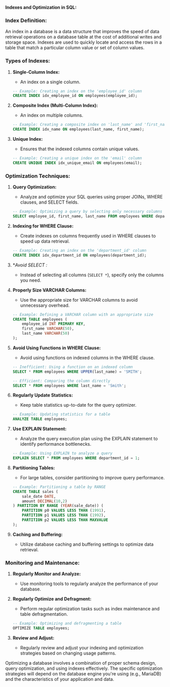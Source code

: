 **Indexes and Optimization in SQL:**

### Index Definition:

An index in a database is a data structure that improves the speed of data retrieval operations on a database table at the cost of additional writes and storage space. Indexes are used to quickly locate and access the rows in a table that match a particular column value or set of column values.

### Types of Indexes:

1. **Single-Column Index:**
   - An index on a single column.

    ```sql
    -- Example: Creating an index on the 'employee_id' column
    CREATE INDEX idx_employee_id ON employees(employee_id);
    ```

2. **Composite Index (Multi-Column Index):**
   - An index on multiple columns.

    ```sql
    -- Example: Creating a composite index on 'last_name' and 'first_name'
    CREATE INDEX idx_name ON employees(last_name, first_name);
    ```

3. **Unique Index:**
   - Ensures that the indexed columns contain unique values.

    ```sql
    -- Example: Creating a unique index on the 'email' column
    CREATE UNIQUE INDEX idx_unique_email ON employees(email);
    ```

### Optimization Techniques:

1. **Query Optimization:**
   - Analyze and optimize your SQL queries using proper JOINs, WHERE clauses, and SELECT fields.

    ```sql
    -- Example: Optimizing a query by selecting only necessary columns
    SELECT employee_id, first_name, last_name FROM employees WHERE department_id = 1;
    ```

2. **Indexing for WHERE Clause:**
   - Create indexes on columns frequently used in WHERE clauses to speed up data retrieval.

    ```sql
    -- Example: Creating an index on the 'department_id' column
    CREATE INDEX idx_department_id ON employees(department_id);
    ```

3. **Avoid SELECT *:**
   - Instead of selecting all columns (`SELECT *`), specify only the columns you need.

4. **Properly Size VARCHAR Columns:**
   - Use the appropriate size for VARCHAR columns to avoid unnecessary overhead.

    ```sql
    -- Example: Defining a VARCHAR column with an appropriate size
    CREATE TABLE employees (
        employee_id INT PRIMARY KEY,
        first_name VARCHAR(50),
        last_name VARCHAR(50)
    );
    ```

5. **Avoid Using Functions in WHERE Clause:**
   - Avoid using functions on indexed columns in the WHERE clause.

    ```sql
    -- Inefficient: Using a function on an indexed column
    SELECT * FROM employees WHERE UPPER(last_name) = 'SMITH';

    -- Efficient: Comparing the column directly
    SELECT * FROM employees WHERE last_name = 'Smith';
    ```

6. **Regularly Update Statistics:**
   - Keep table statistics up-to-date for the query optimizer.

    ```sql
    -- Example: Updating statistics for a table
    ANALYZE TABLE employees;
    ```

7. **Use EXPLAIN Statement:**
   - Analyze the query execution plan using the EXPLAIN statement to identify performance bottlenecks.

    ```sql
    -- Example: Using EXPLAIN to analyze a query
    EXPLAIN SELECT * FROM employees WHERE department_id = 1;
    ```

8. **Partitioning Tables:**
   - For large tables, consider partitioning to improve query performance.

    ```sql
    -- Example: Partitioning a table by RANGE
    CREATE TABLE sales (
        sale_date DATE,
        amount DECIMAL(10,2)
    ) PARTITION BY RANGE (YEAR(sale_date)) (
        PARTITION p0 VALUES LESS THAN (1991),
        PARTITION p1 VALUES LESS THAN (1992),
        PARTITION p2 VALUES LESS THAN MAXVALUE
    );
    ```

9. **Caching and Buffering:**
   - Utilize database caching and buffering settings to optimize data retrieval.

### Monitoring and Maintenance:

1. **Regularly Monitor and Analyze:**
   - Use monitoring tools to regularly analyze the performance of your database.

2. **Regularly Optimize and Defragment:**
   - Perform regular optimization tasks such as index maintenance and table defragmentation.

    ```sql
    -- Example: Optimizing and defragmenting a table
    OPTIMIZE TABLE employees;
    ```

3. **Review and Adjust:**
   - Regularly review and adjust your indexing and optimization strategies based on changing usage patterns.

Optimizing a database involves a combination of proper schema design, query optimization, and using indexes effectively. The specific optimization strategies will depend on the database engine you're using (e.g., MariaDB) and the characteristics of your application and data.
